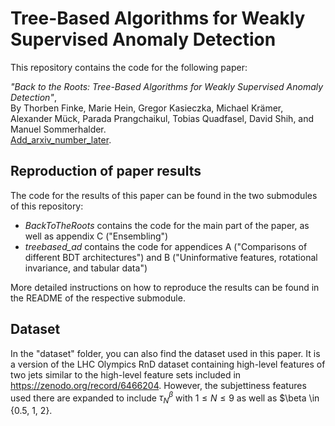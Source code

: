 # Tree-Based Algorithms for Weakly Supervised Anomaly Detection

This repository contains the code for the following paper:

*"Back to the Roots: Tree-Based Algorithms for Weakly Supervised Anomaly Detection"*,  
By Thorben Finke, Marie Hein, Gregor Kasieczka, Michael Krämer, Alexander Mück, Parada Prangchaikul, Tobias Quadfasel, David Shih, and Manuel Sommerhalder. <br>
[Add_arxiv_number_later]( 	
addlinklater.de). 

## Reproduction of paper results

The code for the results of this paper can be found in the two submodules of this repository: 

- *BackToTheRoots* contains the code for the main part of the paper, as well as appendix C ("Ensembling")
- *treebased_ad* contains the code for appendices A ("Comparisons of different BDT architectures") and B ("Uninformative features, rotational
invariance, and tabular data")

More detailed instructions on how to reproduce the results can be found in the README of the respective submodule.

## Dataset

In the "dataset" folder, you can also find the dataset used in this paper. It is a version of the LHC Olympics RnD dataset containing high-level features of two jets similar to the high-level feature sets included in https://zenodo.org/record/6466204. However, the subjettiness features used there are expanded to include $\tau_N^\beta$ with $1 \le N \le 9$ as well as $\beta \in \{0.5, 1, 2\}.  